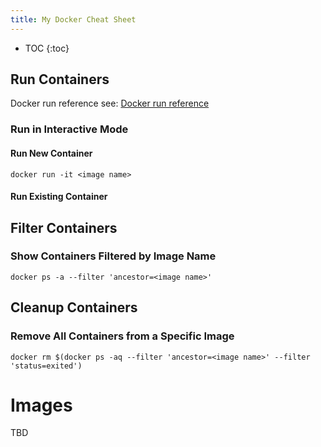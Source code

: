 ```yaml
---
title: My Docker Cheat Sheet
---
```


* TOC
{:toc}

## Run Containers

Docker run reference see: [Docker run reference](https://docs.docker.com/engine/reference/run/)

### Run in Interactive Mode

#### Run New Container

`docker run -it <image name>` 

#### Run Existing Container

## Filter Containers

### Show Containers Filtered by Image Name

`docker ps -a --filter 'ancestor=<image name>' `

## Cleanup Containers

### Remove All Containers from a Specific Image

`docker rm $(docker ps -aq --filter 'ancestor=<image name>' --filter 'status=exited')`

# Images

TBD
